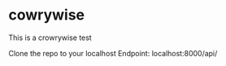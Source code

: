 # cowrywise
This is a crowrywise test

Clone the repo to your localhost 
Endpoint: localhost:8000/api/
